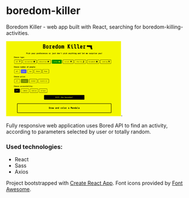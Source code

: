 # boredom-killer
Boredom Killer - web app built with React, searching for boredom-killing-activities.

![boredom-killer-screen](screens/boredom-killer-screen.png).

Fully responsive web application uses Bored API to find an activity, according to parameters selected by user or totally random. 

### Used technologies:
- React
- Sass
- Axios

Project bootstrapped with [Create React App](https://github.com/facebook/create-react-app).
Font icons provided by [Font Awesome](https://fontawesome.com/).


